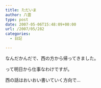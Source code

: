 ```yaml
---
title: ただいま
author: 八雲
type: post
date: 2007-05-06T15:48:09+00:00
url: /2007/05/282
categories:
  - 日記

---
```

なんだかんだで、西の方から帰ってきました。
  
って明日から仕事なわけですが。

西の話はおいおい書いていく方向で…